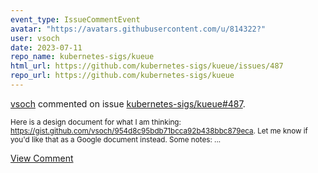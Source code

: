 ```yaml
---
event_type: IssueCommentEvent
avatar: "https://avatars.githubusercontent.com/u/814322?"
user: vsoch
date: 2023-07-11
repo_name: kubernetes-sigs/kueue
html_url: https://github.com/kubernetes-sigs/kueue/issues/487
repo_url: https://github.com/kubernetes-sigs/kueue
---
```


<a href='https://github.com/vsoch' target='_blank'>vsoch</a> commented on issue <a href='https://github.com/kubernetes-sigs/kueue/issues/487' target='_blank'>kubernetes-sigs/kueue#487</a>.

<small>Here is a design document for what I am thinking: https://gist.github.com/vsoch/954d8c95bdb71bcca92b438bbc879eca. Let me know if you'd like that as a Google document instead. Some notes:...</small>

<a href='https://github.com/kubernetes-sigs/kueue/issues/487' target='_blank'>View Comment</a>